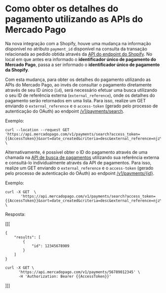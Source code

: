 # Como obter os detalhes do pagamento utilizando as APIs do Mercado Pago

Na nova integração com a Shopify, houve uma mudança na informação disponível no atributo `payment_id` disponível na consulta da transação relacionada ao pedido obtida através da [API do endpoint do Shopify](/admin/orders/{{order_id}}/transactions.json). No local em que antes era informado o **identificador único de pagamento do Mercado Pago**, passa a ser informado o **identificador único de pagamento da Shopify**. 

Com esta mudança, para obter os detalhes do pagamento utilizando as APIs do Mercado Pago, ao invés de consultar o pagamento diretamente através de seu ID único (`id`), será necessário efetuar uma busca utilizando o seu ID de referência externa (`external_reference`), onde os detalhes do pagamento serão retornados em uma lista. Para isso, realize um GET enviando o `external_reference` e o `access-token` (gerado pelo processo de autenticação do OAuth) ao endpoint [/v1/payments/search](/developers/pt/reference/payments/_payments_search/get). 

Exemplo: 

```curl
curl --location --request GET 'https://api.mercadopago.com/v1/payments/search?access_token={{AccessToken}}&sort=date_created&criteria=desc&external_reference=njzY7fKb5HH5TgYwXO6jsh2xp&status=approved' \
```

Alternativamente, é possível obter o ID do pagamento através de uma chamada na [API de busca de pagamentos](/developers/pt/reference/payments/_payments/post) utilizando sua referência externa e consultá-lo individualmente através da API de pagamentos. Para isso, realize um GET enviando o `external_reference` e o `access-token` (gerado pelo processo de autenticação do OAuth) ao endpoint [/v1/payments/{id}](/developers/pt/reference/payments/_payments/post). 

Exemplo: 

```curl
curl -X GET  \ 
       'https://api.mercadopago.com/v1/payments/search?access_token={{AccessToken}}&sort=date_created&criteria=desc&external_reference=njzY7fKb5HH5TgYwXO6jsh2xp&status=approved&attributes=results.id' \
```

Resposta: 

[[[
```response
{
    "results": [
        {
            "id": 12345678909
        }
    ]
}
```
```curl
curl -X GET \
      'https://api.mercadopago.com/v1/payments/56789012345' \
      -H 'Authorization: Bearer {{AccessToken}}'
```
]]]